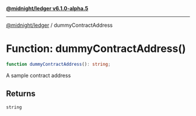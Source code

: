 [**@midnight/ledger v6.1.0-alpha.5**](../README.md)

***

[@midnight/ledger](../globals.md) / dummyContractAddress

# Function: dummyContractAddress()

```ts
function dummyContractAddress(): string;
```

A sample contract address

## Returns

`string`
